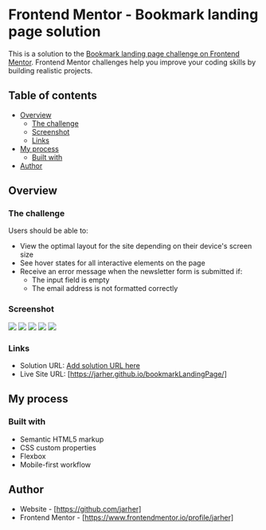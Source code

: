 # Frontend Mentor - Bookmark landing page solution

This is a solution to the [Bookmark landing page challenge on Frontend Mentor](https://www.frontendmentor.io/challenges/bookmark-landing-page-5d0b588a9edda32581d29158). Frontend Mentor challenges help you improve your coding skills by building realistic projects. 

## Table of contents

- [Overview](#overview)
  - [The challenge](#the-challenge)
  - [Screenshot](#screenshot)
  - [Links](#links)
- [My process](#my-process)
  - [Built with](#built-with)
- [Author](#author)


## Overview

### The challenge

Users should be able to:

- View the optimal layout for the site depending on their device's screen size
- See hover states for all interactive elements on the page
- Receive an error message when the newsletter form is submitted if:
  - The input field is empty
  - The email address is not formatted correctly

### Screenshot

![](./design/desktop-design.jpg)
![](./design/desktop-active-states.jpg)
![](./design/mobile-design.jpg)
![](./design/mobile-active-states.jpg)
![](./design/mobile-active-nav.jpg)

### Links

- Solution URL: [Add solution URL here](https://your-solution-url.com)
- Live Site URL: [https://jarher.github.io/bookmarkLandingPage/]

## My process

### Built with

- Semantic HTML5 markup
- CSS custom properties
- Flexbox
- Mobile-first workflow

## Author

- Website - [https://github.com/jarher]
- Frontend Mentor - [https://www.frontendmentor.io/profile/jarher]

